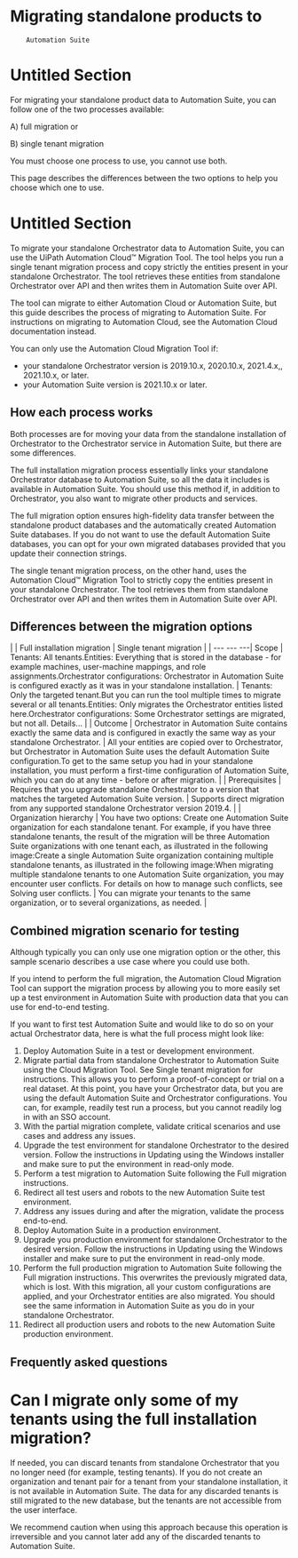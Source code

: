 ﻿# Migrating standalone products to
        Automation Suite

# Untitled Section

For migrating your standalone product data to Automation Suite, you can follow
                one of the two processes available:

A) full
                        migration or

B) single tenant migration

You must choose one process to
                use, you cannot use both.

This page describes the differences between the two
                options to help you choose which one to use.

# Untitled Section

To migrate your standalone
                Orchestrator data to Automation Suite, you can use the UiPath Automation Cloud™
                Migration Tool. The tool helps you run a single tenant migration process and
                copy strictly the entities present in your standalone Orchestrator. The tool
                retrieves these entities from standalone Orchestrator over API and then writes them
                in Automation Suite over API.

The tool can migrate to either Automation Cloud
                or Automation Suite, but this guide describes the process of migrating to
                    Automation Suite. For instructions on migrating to Automation Cloud, see the
                    Automation Cloud documentation
                instead.

You can only use the Automation Cloud Migration Tool if:

* your standalone Orchestrator version is 2019.10.x, 2020.10.x, 2021.4.x,, 2021.10.x, or later.
* your Automation Suite version is 2021.10.x or later.

## How each process works

Both processes are for moving your data from the standalone installation of Orchestrator to the Orchestrator service in Automation Suite, but there are some differences.

The full installation migration process essentially links your standalone Orchestrator database to Automation Suite, so all the data it includes is available in Automation Suite. You should use this method if, in addition to Orchestrator, you also want to migrate other products and services.

The full migration option ensures high-fidelity data transfer between the standalone product databases and the automatically created Automation Suite databases. If you do not want to use the default Automation Suite databases, you can opt for your own migrated databases provided that you update their connection strings.

The single tenant migration process, on the other hand, uses the Automation Cloud™ Migration Tool to strictly copy the entities present in your standalone Orchestrator. The tool retrieves them from standalone Orchestrator over API and then writes them in Automation Suite over API.


## Differences between the migration options

|  | Full installation migration | Single tenant migration |
| --- --- ---| Scope | Tenants: All tenants.Entities: Everything that is stored in the database - for example machines, user-machine mappings, and role assignments.Orchestrator configurations: Orchestrator in Automation Suite is configured exactly as it was in your standalone installation. | Tenants: Only the targeted tenant.But you can run the tool multiple times to migrate several or all tenants.Entities: Only migrates the Orchestrator entities listed here.Orchestrator configurations: Some Orchestrator settings are migrated, but not all. Details... |
| Outcome | Orchestrator in Automation Suite contains exactly the same data and is configured in exactly the same way as your standalone Orchestrator. | All your entities are copied over to Orchestrator, but Orchestrator in Automation Suite uses the default Automation Suite configuration.To get to the same setup you had in your standalone installation, you must perform a first-time configuration of Automation Suite, which you can do at any time - before or after migration. |
| Prerequisites | Requires that you upgrade standalone Orchestrator to a version that matches the targeted Automation Suite version. | Supports direct migration from any supported standalone Orchestrator version 2019.4. |
| Organization hierarchy | You have two options: Create one Automation Suite organization for each standalone tenant. For example, if you have                                             three standalone tenants, the result of the migration                                             will be three Automation Suite organizations with one                                             tenant each, as illustrated in the following image:Create a single Automation Suite organization containing                                             multiple standalone tenants, as illustrated in the                                             following image:When migrating multiple                                                 standalone tenants to one Automation Suite                                                 organization, you may encounter user conflicts. For                                                 details on how to manage such conflicts, see Solving user conflicts. | You can migrate your tenants to the same organization, or to several organizations, as needed. |


## Combined migration scenario for testing

Although typically you can only use one migration option or the other, this sample scenario describes a use case where you could use both.

If you intend to perform the full migration, the Automation Cloud Migration Tool can support the migration process by allowing you to more easily set up a test environment in Automation Suite with production data that you can use for end-to-end testing.

If you want to first test Automation Suite and would like to do so on your actual Orchestrator data, here is what the full process might look like:

1. Deploy Automation Suite in a test or development environment.
2. Migrate partial data from standalone Orchestrator to Automation Suite using the Cloud Migration Tool. See Single tenant migration for instructions. This allows you to perform a proof-of-concept or trial on a real dataset. At this point, you have your Orchestrator data, but you are using the default Automation Suite and Orchestrator configurations. You can, for example, readily test run a process, but you cannot readily log in with an SSO account.
3. With the partial migration complete, validate critical scenarios and use cases and address any issues.
4. Upgrade the test environment for standalone Orchestrator to the desired version. Follow the instructions in Updating using the Windows installer and make sure to put the environment in read-only mode.
5. Perform a test migration to Automation Suite following the Full migration instructions.
6. Redirect all test users and robots to the new Automation Suite test environment.
7. Address any issues during and after the migration, validate the process end-to-end.
8. Deploy Automation Suite in a production environment.
9. Upgrade you production environment for standalone Orchestrator to the desired version. Follow the instructions in Updating using the Windows installer and make sure to put the environment in read-only mode.
10. Perform the full production migration to Automation Suite following the Full migration instructions. This overwrites the previously migrated data, which is lost. With this migration, all your custom configurations are applied, and your Orchestrator entities are also migrated. You should see the same information in Automation Suite as you do in your standalone Orchestrator.
11. Redirect all production users and robots to the new Automation Suite production environment.


## Frequently asked questions

# Can I migrate only some of my tenants using the full installation migration?

If needed, you can discard tenants from standalone Orchestrator that you no longer need (for example, testing tenants). If you do not create an organization and tenant pair for a tenant from your standalone installation, it is not available in Automation Suite. The data for any discarded tenants is still migrated to the new database, but the tenants are not accessible from the user interface.

We recommend caution when using this approach because this operation is irreversible and you cannot later add any of the discarded tenants to Automation Suite.

